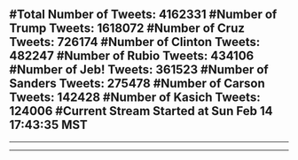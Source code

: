 #Total Number of Tweets: 4162331 
#Number of Trump Tweets: 1618072
#Number of Cruz Tweets: 726174
#Number of Clinton Tweets: 482247
#Number of Rubio Tweets: 434106
#Number of Jeb! Tweets: 361523
#Number of Sanders Tweets: 275478
#Number of Carson Tweets: 142428
#Number of Kasich Tweets: 124006
#Current Stream Started at Sun Feb 14 17:43:35 MST
---
---
---
